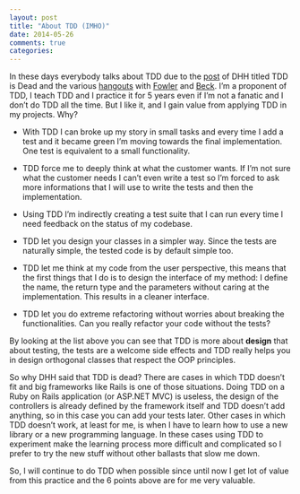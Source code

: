 ```yaml
---
layout: post
title: "About TDD (IMHO)"
date: 2014-05-26
comments: true
categories:
---
```


In these days everybody talks about TDD due to the [post](http://david.heinemeierhansson.com/2014/tdd-is-dead-long-live-testing.html) of DHH titled TDD is Dead and the various [hangouts](https://www.youtube.com/watch?v=z9quxZsLcfo) with [Fowler](http://martinfowler.com/) and [Beck](https://twitter.com/KentBeck).
I’m a proponent of TDD, I teach TDD and I practice it for 5 years even if I’m not a fanatic and I don’t do TDD all the time. But I like it, and I gain value from applying TDD in my projects.
Why?

- With TDD I can broke up my story in small tasks and every time I add a test and it became green I’m moving towards the final implementation. One test is equivalent to a small functionality. 

- TDD force me to deeply think at what the customer wants. If I’m not sure what the customer needs I can’t even write a test so I’m forced to ask more informations that I will use to write the tests and then the implementation.

- Using TDD I’m indirectly creating a test suite that I can run every time I need feedback on the status of my codebase.

- TDD let you design your classes in a simpler way. Since the tests are naturally simple, the tested code is by default simple too.

- TDD let me think at my code from the user perspective, this means that the first things that I do is to design the interface of my method: I define the name, the return type and the parameters without caring at the implementation. This results in a cleaner interface.

- TDD let you do extreme refactoring without worries about breaking the functionalities. Can you really refactor your code without the tests?

By looking at the list above you can see that TDD is more about **design** that about testing, the tests are a welcome side effects and TDD really helps you in design orthogonal classes that respect the OOP principles.

So why DHH said that TDD is dead?
There are cases in which TDD doesn’t fit and big frameworks like Rails is one of those situations.
Doing TDD on a Ruby on Rails application (or ASP.NET MVC) is useless, the design of the controllers is already defined by the framework itself and TDD doesn’t add anything, so in this case you can add your tests later.
Other cases in which TDD doesn’t work, at least for me, is when I have to learn how to use a new library or a new programming language. In these cases using TDD to experiment make the learning process more difficult and complicated so I prefer to try the new stuff without other ballasts that slow me down.

So, I will continue to do TDD when possible since until now I get lot of value from this practice and the 6 points above are for me very valuable.